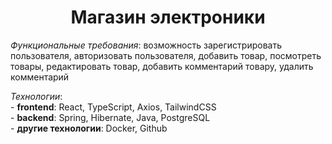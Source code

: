 <h1 align="center">Магазин электроники</h1> 

*Функциональные требования*: возможность зарегистрировать пользователя, авторизовать пользователя, добавить товар, посмотреть товары, редактировать товар, добавить комментарий товару, удалить комментарий 

*Технологии*: <br />
        - **frontend**: React, TypeScript, Axios, TailwindCSS <br />
        - **backend**: Spring, Hibernate, Java, PostgreSQL <br />
        - **другие технологии**: Docker, Github <br />  
